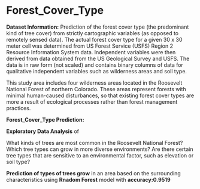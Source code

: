 # Forest_Cover_Type

**Dataset Information:**
Prediction of the forest cover type (the predominant kind of tree cover) from strictly cartographic variables (as opposed to remotely sensed data). The actual forest cover type for a given 30 x 30 meter cell was determined from US Forest Service (USFS) Region 2 Resource Information System data. Independent variables were then derived from data obtained from the US Geological Survey and USFS. The data is in raw form (not scaled) and contains binary columns of data for qualitative independent variables such as wilderness areas and soil type.

This study area includes four wilderness areas located in the Roosevelt National Forest of northern Colorado. These areas represent forests with minimal human-caused disturbances, so that existing forest cover types are more a result of ecological processes rather than forest management practices.

**Forest_Cover_Type Prediction:**

**Exploratory Data Analysis** of 

What kinds of trees are most common in the Roosevelt National Forest?
Which tree types can grow in more diverse environments? Are there certain tree types that are sensitive to an environmental factor, such as elevation or soil type?

**Prediction of types of trees grow** in an area based on the surrounding characteristics using **Rnadom Forest** model with **accuracy:0.9519**
